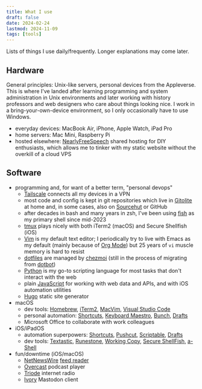 ```yaml
---
title: What I use
draft: false
date: 2024-02-24
lastmod: 2024-11-09
tags: [tools]
---
```


Lists of things I use daily/frequently. Longer explanations may come later.

## Hardware

General principles: Unix-like servers, personal devices from the Appleverse. This is where I've landed after learning programming and system administration in Unix environments and later working with history professors and web designers who care about things looking nice. I work in a bring-your-own-device environment, so I only occasionally have to use Windows.

- everyday devices: MacBook Air, iPhone, Apple Watch, iPad Pro
- home servers: Mac Mini, Raspberry Pi
- hosted elsewhere: [NearlyFreeSpeech](https://www.nearlyfreespeech.net/) shared hosting for DIY enthusiasts, which allows me to tinker with my static website without the overkill of a cloud VPS

## Software

- programming and, for want of a better term, "personal devops"
    - [Tailscale](https://tailscale.com/) connects all my devices in a VPN
    - most code and config is kept in git repositories which live in [Gitolite](https://gitolite.com/gitolite/index.html) at home and, in some cases, also on [Sourcehut](https://sr.ht/~claudinec/) or GitHub
    - after decades in bash and many years in zsh, I've been using [fish](https://fishshell.com/) as my primary shell since mid-2023
    - [tmux](https://github.com/tmux/tmux/wiki) plays nicely with both iTerm2 (macOS) and Secure Shellfish (iOS)
    - [Vim](https://www.vim.org/) is my default text editor; I periodically try to live with Emacs as my default (mainly because of [Org Mode](https://orgmode.org/)) but 25 years of `vi` muscle memory is hard to resist
    - [dotfiles](https://dotfiles.github.io/) are managed by [chezmoi](https://chezmoi.io/) (still in the process of migrating from [dotbot](https://github.com/anishathalye/dotbot))
    - [Python](https://www.python.org/) is my go-to scripting language for most tasks that don't interact with the web
    - plain [JavaScript](https://developer.mozilla.org/en-US/docs/Web/JavaScript) for working with web data and APIs, and with iOS automation utilities
    - [Hugo](https://gohugo.io/) static site generator
- macOS
    - dev tools: [Homebrew](https://brew.sh/), [iTerm2](https://iterm2.com/), [MacVim](https://macvim.org/), [Visual Studio Code](https://code.visualstudio.com/)
    - personal automation: [Shortcuts](https://support.apple.com/en-au/guide/shortcuts-mac/welcome/mac), [Keyboard Maestro](https://www.keyboardmaestro.com/main/), [Bunch](https://bunchapp.co/), [Drafts](https://getdrafts.com/)
    - Microsoft Office to collaborate with work colleagues
- iOS/iPadOS
    - automation superpowers: [Shortcuts](https://support.apple.com/en-au/guide/shortcuts/welcome/ios), [Pushcut](https://pushcut.io/), [Scriptable](https://scriptable.app/), [Drafts](https://getdrafts.com/)
    - dev tools: [Textastic](https://www.textasticapp.com/), [Runestone](https://runestone.app/), [Working Copy](https://workingcopy.app/), [Secure ShellFish](https://secureshellfish.app/), [a-Shell](https://holzschu.github.io/a-Shell_iOS/)
- fun/downtime (iOS/macOS)
    - [NetNewsWire](https://netnewswire.com/) [feed reader](/feeds)
    - [Overcast](https://overcast.fm/) podcast player
    - [Triode](https://triode.app/) internet radio
    - [Ivory](https://tapbots.com/ivory/) Mastodon client
